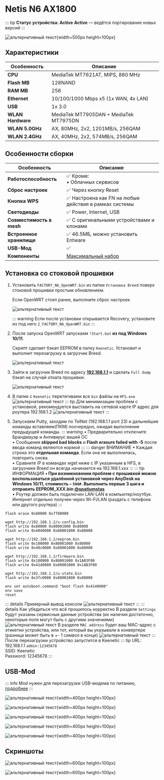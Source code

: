 # Netis N6 AX1800 <BoostyBadge type="keenetic" text="4.2.5" url="/wiki/helpful/boosty"/> <YezBadge type="keenetic" text="4.2.3" url="/assets/files/firmware/Netis-N6-4.2.3.7z" />

::: tip **Статус устройства: Active**
**Active** — ведётся портирование новых версий
:::

![альтернативный текст](/assets/images/wiki/guides/NetisN6/netisn6.png){width=500px height=100px}

## Характеристики

| Особенность       | Описание                               |
|-------------------|----------------------------------------|
| **CPU**           | MediaTek MT7621AT, MIPS, 880 MHz       |
| **Flash MB**      | 128NAND                                |
| **RAM MB**        | 256                                    |
| **Ethernet**      | 10/100/1000 Mbps x5 (1x WAN, 4x LAN)   |
| **USB**           | 1x 3.0                                 |
| **WLAN Hardware** | MediaTek MT7905DAN + MediaTek MT7975DN |
| **WLAN 5.0GHz**   | AX, 80MHz, 2x2, 1201MB/s, 256QAM       |
| **WLAN 2.4GHz**   | AX, 40MHz, 2x2, 574MB/s, 256QAM        |

## Особенности сборки

| Особенность              | Описание                                              |
|--------------------------|-------------------------------------------------------|
| **Работоспособность**    | ✅ Кроме: <br/> • Облачных сервисов                    |
| **Сброс настроек**       | ✅ Через кнопку Reset                                  |
| **Кнопка WPS**           | ✅ Настроена как FN на любые действия в рамках системы |
| **Светодиоды**           | ✅ Power, Internet, USB                                |
| **Совместимость в mesh** | ✅ С оригинальными устройствами и клонами              |
| **Встроенное хранилище** | ✅ 46.5МБ, можно установить Entware                    |
| **USB-Мод**              | ✅                                                     |
| **Компоненты**           | [Максимальный набор](/wiki/helpful/components.md)     |

## Установка со стоковой прошивки

1. Установить `FACTORY_N6_OpenWRT.bin` из папки `Установка Breed` поверх стоковой прошивки простым обновлением.

   Если OpenWRT стоял ранее, выполните сброс настроек

   ![альтернативный текст](/assets/images/wiki/guides/NetisN6/OpenWRT_install.png)

   ::: warning Если после установки открывается Recovery, установите из под него `2_FACTORY_N6_OpenWRT.bin`
   :::

2. После запуска OpenWRT запускаем `!Start.bat` **из под Windows 10/11**.

   Скрипт сделает бэкап EEPROM в папку `Keenetic`. Установит и выполнит перезагрузку в загрузчик Breed.

   ![альтернативный текст](/assets/images/wiki/guides/NetisN6/script.png)

3. Зайти в загрузчик Breed по адресу **[192.168.1.1](http://192.168.1.1)** и сделать `Full dump` бэкап на случай отката прошивки.

   ![альтернативный текст](/assets/images/wiki/guides/NetisN6/breed1.jpg)

4. В папке с `Keenetic` перетягиваем все `bin` файлы на `HFS.exe`
   ![альтернативный текст](/assets/images/wiki/guides/TP-Link-EC330/openhfs.png)
   ::: tip Для минимизации проблем с установкой, рекомендуется выставить на сетевой карте IP адрес для роутера 192.168.1.2
   ![альтернативный текст](/assets/images/wiki/helpful/breed/networkStatic.png)
   :::
5. Запускаем Putty, заходим по TelNet (192.168.1.1 port 23) и дальнейшие команды вставляем(ПКМ) поочередно, ожидая
   выполнения предыдущей команды.
   ::: warning
   • Предварительно отключите Брандмауэр и Антивирус вашей ОС
   <br/>• Сообщения **skipped bad blocks** и **Flash erasure failed with -5** после ввода команд являются нормой
   :::
   ::: danger ВНИМАНИЕ
   • Каждая строка это **отдельная команда**. Если она не выполнилась, повторить снова.
   <br/>• Cравните IP в командах wget ниже с IP указанным в HFS, в загрузчике Breed он всегда начинается на
   192.168.1.xxx
   :::
   ::: tip ИНФОРМАЦИЯ
   **• При возникновении проблем с прошивкой можно воспользоваться удалённой установкой через AnyDesk на Windows 10/11, стоимость – `500₽`. 
   Выполнить первые 3 шага и отправить EEPROM_XXX.bin [@spatiumstas](https://t.me/spatiumstas)**<br/>
   • Роутер должен быть подключен LAN-LAN в компьютер/ноутбук. Интернет отдельно получен через Wi-Fi/LAN (раздать с телефона или другого роутера)
   :::

```shell
flash erase 0x80000 0x7f00000

wget http://192.168.1.2/u-config.bin
flash write 0x80000 0x80001000 0x80000
flash write 0x4040000 0x80001000 0x80000

wget http://192.168.1.2/eeprom.bin
flash write 0x100000 0x80001000 0x80000
flash write 0x40c0000 0x80001000 0x80000

wget http://192.168.1.2/firmware.bin
flash write 0x180000 0x80001000 0x1AB3F00
flash write 0x4140000 0x80001000 0x1AB3F00

wget http://192.168.1.2/u-state.bin
flash write 0x3fc0000 0x80001000 0x80000

env set autoboot.command "boot flash 0x4140000"
env save
reset
```

::: details Примерный вывод консоли
![альтернативный текст](/assets/images/wiki/guides/TP-Link-EC330/breedlog.png)
:::
::: details Как убедиться что всё прошилось корректно
В разделе `Settings` будут указаны сервисные данные устройства (их наличия достаточно, некоторые поля могут быть с другими значениями)
![альтернативный текст](/assets/images/wiki/guides/Xiaomi/breed-env.png)
В разделе `MAC address` будет ваш MAC-адрес с этикетки устройства, или тот, который вы указывали в конвертере (разница может быть в +- 1 символ в конце)
![альтернативный текст](/assets/images/wiki/guides/Xiaomi/breed-mac.png)
:::
После перезагрузки устройство запустится в Keenetic
::: tip URL: 192.168.1.1 `admin:12345678`<br/>SSID: Keenetic<br/>Password: 12345678
:::

## USB-Mod
::: info
Mod нужен для перезагрузки USB-модема по питанию, [подробнее](https://help.keenetic.com/hc/ru/articles/115000041605-%D0%9C%D0%BE%D0%B6%D0%BD%D0%BE-%D0%BB%D0%B8-%D0%BF%D0%B5%D1%80%D0%B5%D0%B7%D0%B0%D0%B3%D1%80%D1%83%D0%B7%D0%B8%D1%82%D1%8C-%D0%BF%D0%BE-%D0%BF%D0%B8%D1%82%D0%B0%D0%BD%D0%B8%D1%8E-USB-%D0%BC%D0%BE%D0%B4%D0%B5%D0%BC-%D0%BF%D0%BE%D0%B4%D0%BA%D0%BB%D1%8E%D1%87%D0%B5%D0%BD%D0%BD%D1%8B%D0%B9-%D0%BA-Keenetic-%D1%81%D1%80%D0%B5%D0%B4%D1%81%D1%82%D0%B2%D0%B0%D0%BC%D0%B8-%D0%B8%D0%BD%D1%82%D0%B5%D1%80%D0%BD%D0%B5%D1%82-%D1%86%D0%B5%D0%BD%D1%82%D1%80%D0%B0)
:::

![альтернативный текст](/assets/images/wiki/helpful/usb-mod/netis-1.jpg){width=400px height=100px}

![альтернативный текст](/assets/images/wiki/helpful/usb-mod/netis-2.jpg){width=400px height=100px}

![альтернативный текст](/assets/images/wiki/helpful/usb-mod/netis-3.jpg){width=400px height=100px}

![альтернативный текст](/assets/images/wiki/helpful/usb-mod/netis-4.jpg){width=400px height=100px}

![альтернативный текст](/assets/images/wiki/helpful/usb-mod/netis-5.jpg){width=400px height=100px}

## Скриншоты

![альтернативный текст](/assets/images/wiki/guides/NetisN6/system1.png){width=600px height=100px}

![альтернативный текст](/assets/images/wiki/guides/NetisN6/system2.png){width=600px height=100px}